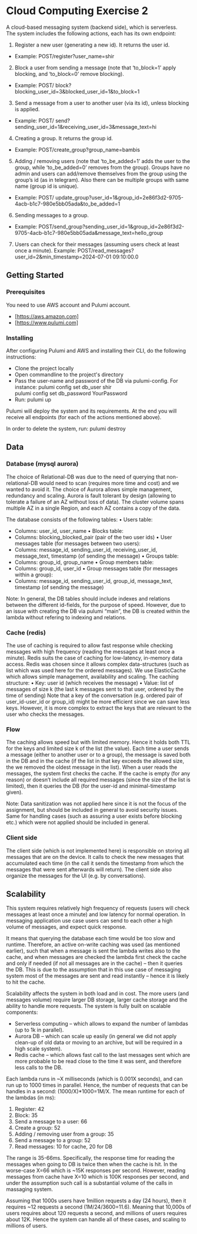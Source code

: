 # Cloud Computing Exercise 2

A cloud-based messaging system (backend side), which is serverless.  
The system includes the following actions, each has its own endpoint:
1. Register a new user (generating a new id). It returns the user id.
-	Example: POST/register?user_name=shir
2. Block a user from sending a message (note that ‘to_block=1’ apply blocking, and ‘to_block=0’ remove blocking).
-	Example: POST/ block?blocking_user_id=3&blocked_user_id=1&to_block=1
3. Send a message from a user to another user (via its id), unless blocking is applied.
-	Example: POST/ send?sending_user_id=1&receiving_user_id=3&message_text=hi
4.	Creating a group. It returns the group id.
-	Example: POST/create_group?group_name=bambis
5.	Adding / removing users (note that ‘to_be_added=1’ adds the user to the group, while ‘to_be_added=0’ removes from the group).
Groups have no admin and users can add/remove themselves from the group using the group’s id (as in telegram). Also there can be multiple groups with same name (group id is unique).
-	Example: POST/ update_group?user_id=1&group_id=2e86f3d2-9705-4acb-b1c7-980e5bb05ada&to_be_added=1
6. Sending messages to a group.
-	Example: POST/send_group?sending_user_id=1&group_id=2e86f3d2-9705-4acb-b1c7-980e5bb05ada&message_text=hello_group
7. Users can check for their messages (assuming users check at least once a minute).
Example: POST/read_messages?user_id=2&min_timestamp=2024-07-01 09:10:00.0

## Getting Started

### Prerequisites

You need to use AWS account and Pulumi account.
- [https://aws.amazon.com]
- [https://www.pulumi.com]

### Installing 

After configuring Pulumi and AWS and installing their CLI, do the following instructions:
- Clone the project locally
- Open commandline to the project's directory
- Pass the user-name and password of the DB via pulumi-config. For instance:
pulumi config set db_user shir          
pulumi config set db_password YourPassword
- Run: 
    pulumi up

Pulumi will deploy the system and its requirements. At the end you will receive all endpoints (for each of the actions mentioned above).

In order to delete the system, run:
    pulumi destroy

## Data

### Database (mysql aurora)

The choice of Relational-DB was due to the need of querying that non-relational-DB would need to scan (requires more time and cost) and we wanted to avoid it. The choice of Aurora allows simple management, redundancy and scaling. Aurora is fault tolerant by design (allowing to tolerate a failure of an AZ without loss of data). The cluster volume spans multiple AZ in a single Region, and each AZ contains a copy of the data. 

The database consists of the following tables:
•	Users table: 
-	Columns: user_id, user_name
•	Blocks table: 
-	Columns: blocking_blocked_pair (pair of the two user ids)
•	User messages table (for messages between two users): 
-	Columns: message_id, sending_user_id, receiving_user_id, message_text, timestamp (of sending the message)
•	Groups table: 
-	Columns: group_id, group_name
•	Group members table:
-	Columns: group_id, user_id
•	Group messages table (for messages within a group):
-	Columns: message_id, sending_user_id, group_id, message_text, timestamp (of sending the message)

Note: In general, the DB tables should include indexes and relations between the different id-fields, for the purpose of speed. However, due to an issue with creating the DB via pulumi “main”, the DB is created within the lambda without refering to indexing and relations.

### Cache (redis)

The use of caching is required to allow fast response while checking messages with high frequency (reading the messages at least once a minute). 
Redis suits the case of caching for low-latency, in-memory data access. Redis was chosen since it allows complex data-structures (such as list which was used here for the ordered messages). We use ElasticCache which allows simple management, availability and scaling.
The caching structure:
•	Key: user id (which receives the message)
•	Value: list of messages of size k (the last k messages sent to that user, ordered by the time of sending)
Note that a key of the conversation (e.g. ordered pair of user_id-user_id or group_id) might be more efficient since we can save less keys. However, it is more complex to extract the keys that are relevant to the user who checks the messages.

### Flow

The caching allows speed but with limited memory. Hence it holds both TTL for the keys and limited size k of the list (the value).
Each time a user sends a message (either to another user or to a group), the message is saved both in the DB and in the cache (if the list in that key exceeds the allowed size, the we removed the oldest message in the list).
When a user reads the messages, the system first checks the cache. If the cache is empty (for any reason) or doesn’t include all required messages (since the size of the list is limited), then it queries the DB (for the user-id and minimal-timestamp given).

Note: Data sanitization was not applied here since it is not the focus of the assignment, but should be included in general to avoid security issues. 
Same for handling cases (such as assuring a user exists before blocking etc.) which were not applied should be included in general.

### Client side
The client side (which is not implemented here) is responsible on storing all messages that are on the device. It calls to check the new messages that accumulated each time (in the call it sends the timestamp from which the messages that were sent afterwards will return). The client side also organize the messages for the UI (e.g. by conversations).

## Scalability
This system requires relatively high frequency of requests (users will check messages at least once a minute) and low latency for normal operation. In messaging application use case users can send to each other a high volume of messages, and expect quick response.

It means that querying the database each time would be too slow and runtime. Therefore, an active on-write caching was used (as mentioned earlier), such that when a message is sent the lambda writes also to the cache, and when messages are checked the lambda first check the cache and only if needed (if not all messages are in the cache) – then it queries the DB. This is due to the assumption that in this use case of messaging system most of the messages are sent and read instantly – hence it is likely to hit the cache. 

Scalability affects the system in both load and in cost. The more users (and messages volume) require larger DB storage, larger cache storage and the ability to handle more requests. 
The system is fully built on scalable components:
-	Serverless computing – which allows to expand the number of lambdas (up to 1k in parallel). 
-	Aurora DB – which can scale up easily (in general we did not apply clean-up of old data or moving to an archive, but will be required in a high scale system).
-	Redis cache – which allows fast call to the last messages sent which are more probable to be read close to the time it was sent, and therefore less calls to the DB.

Each lambda runs in ~X milliseconds (which is 0.001X seconds), and can run up to 1000 times in parallel. Hence, the number of requests that can be handles in a second: (1000/X)*1000=1M/X.
The mean runtime for each of the lambdas (in ms):
1.	Register: 42
2.	Block: 35
3.	Send a message to a user: 66
4.	Create a group: 52
5.	Adding / removing user from a group: 35
6.	Send a message to a group: 52
7.	Read messages: 10 for cache, 20 for DB

The range is 35-66ms. Specifically, the response time for reading the messages when going to DB is twice then when the cache is hit. In the worse-case X=66 which is ~15K responses per second. However, reading messages from cache have X=10 which is 100K responses per second, and under the assumption such call is a substantial volume of the calls in massaging system.

Assuming that 1000s users have 1million requests a day (24 hours), then it requires ~12 requests a second (1M/24/3600=11.6). Meaning that 10,000s of users requires about 120 requests a second, and millions of users requires about 12K. Hence the system can handle all of these cases, and scaling to millions of users.
